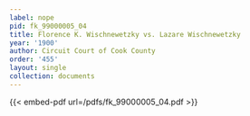 ```yaml
---
label: nope
pid: fk_99000005_04
title: Florence K. Wischnewetzky vs. Lazare Wischnewetzky
year: '1900'
author: Circuit Court of Cook County
order: '455'
layout: single
collection: documents
---
```



{{< embed-pdf url=/pdfs/fk_99000005_04.pdf >}}